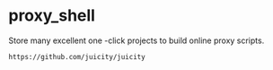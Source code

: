 # proxy_shell
Store many excellent one -click projects to build online proxy scripts.

```juicity 官方项目地址
https://github.com/juicity/juicity



